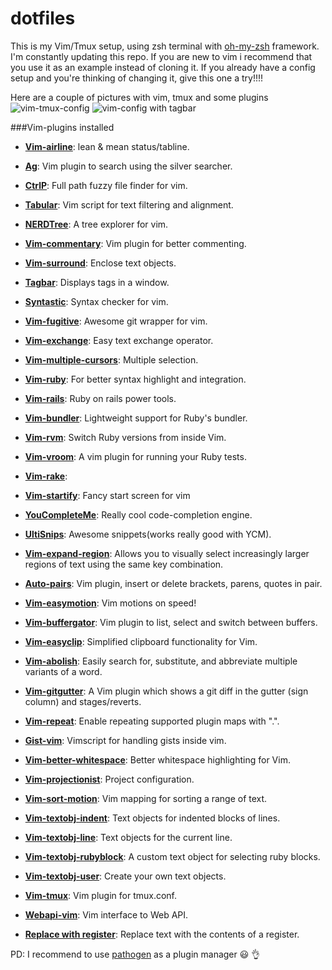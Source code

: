 dotfiles
========

This is my Vim/Tmux setup, using zsh terminal with [oh-my-zsh](https://github.com/robbyrussell/oh-my-zsh) framework. I'm constantly updating this repo. If you are new to vim i recommend that you use it as an example instead of cloning it. If you already have a config setup and you're thinking of changing it, give this one a try!!!!

Here are a couple of pictures with vim, tmux and some plugins
![vim-tmux-config](https://github.com/kriox26/dotfiles/blob/master/imgs/vim-tmux-config.png)
![vim-config with tagbar](https://github.com/kriox26/dotfiles/blob/master/imgs/vim-config.png)

###Vim-plugins installed

* **[Vim-airline](https://github.com/bling/vim-airline)**:
lean & mean status/tabline.

* **[Ag](https://github.com/ervandew/ag)**:
Vim plugin to search using the silver searcher.

* **[CtrlP](https://github.com/kien/ctrlp.vim)**:
Full path fuzzy file finder for vim.

* **[Tabular](https://github.com/godlygeek/tabular)**:
Vim script for text filtering and alignment.

* **[NERDTree](https://github.com/scrooloose/nerdtree)**:
A tree explorer for vim.

* **[Vim-commentary](https://github.com/tpope/vim-commentary)**:
Vim plugin for better commenting.

* **[Vim-surround](https://github.com/tpope/vim-surround)**:
Enclose text objects.

* **[Tagbar](https://github.com/majutsushi/tagbar)**:
Displays tags in a window.

* **[Syntastic](https://github.com/scrooloose/syntastic)**:
Syntax checker for vim.

* **[Vim-fugitive](https://github.com/tpope/vim-fugitive)**:
Awesome git wrapper for vim.

* **[Vim-exchange](https://github.com/tommcdo/vim-exchange)**:
Easy text exchange operator.

* **[Vim-multiple-cursors](https://github.com/terryma/vim-multiple-cursors)**:
Multiple selection.

* **[Vim-ruby](https://github.com/vim-ruby/vim-ruby)**:
For better syntax highlight and integration.

* **[Vim-rails](https://github.com/tpope/vim-rails)**:
Ruby on rails power tools.

* **[Vim-bundler](https://github.com/tpope/vim-bundler)**:
Lightweight support for Ruby's bundler.

* **[Vim-rvm](https://github.com/tpope/vim-rvm)**:
Switch Ruby versions from inside Vim.

* **[Vim-vroom](https://github.com/skalnik/vim-vroom)**:
A vim plugin for running your Ruby tests.

* **[Vim-rake]()**:


* **[Vim-startify](https://github.com/mhinz/vim-startify)**:
Fancy start screen for vim

* **[YouCompleteMe](https://github.com/Valloric/YouCompleteMe)**:
Really cool code-completion engine.

* **[UltiSnips](https://github.com/SirVer/ultisnips)**:
Awesome snippets(works really good with YCM).

* **[Vim-expand-region](https://github.com/terryma/vim-expand-region)**:
Allows you to visually select increasingly larger regions of text using the same key combination.

* **[Auto-pairs](https://github.com/jiangmiao/auto-pairs)**:
Vim plugin, insert or delete brackets, parens, quotes in pair.

* **[Vim-easymotion](https://github.com/Lokaltog/vim-easymotion)**:
Vim motions on speed!

* **[Vim-buffergator](https://github.com/jeetsukumaran/vim-buffergator)**:
Vim plugin to list, select and switch between buffers.

* **[Vim-easyclip](https://github.com/svermeulen/vim-easyclip)**:
Simplified clipboard functionality for Vim.

* **[Vim-abolish](https://github.com/tpope/vim-abolish)**:
Easily search for, substitute, and abbreviate multiple variants of a word.

* **[Vim-gitgutter](https://github.com/airblade/vim-gitgutter)**:
A Vim plugin which shows a git diff in the gutter (sign column) and stages/reverts.

* **[Vim-repeat](https://github.com/tpope/vim-repeat)**:
Enable repeating supported plugin maps with ".".

* **[Gist-vim](https://github.com/mattn/gist-vim)**:
Vimscript for handling gists inside vim.

* **[Vim-better-whitespace](https://github.com/ntpeters/vim-better-whitespace)**:
Better whitespace highlighting for Vim.

* **[Vim-projectionist](https://github.com/tpope/vim-projectionist)**:
Project configuration.

* **[Vim-sort-motion](https://github.com/christoomey/vim-sort-motion)**:
Vim mapping for sorting a range of text.

* **[Vim-textobj-indent](https://github.com/kana/vim-textobj-indent)**:
Text objects for indented blocks of lines.

* **[Vim-textobj-line](https://github.com/kana/vim-textobj-line)**:
Text objects for the current line.

* **[Vim-textobj-rubyblock](https://github.com/nelstrom/vim-textobj-rubyblock)**:
A custom text object for selecting ruby blocks.

* **[Vim-textobj-user](https://github.com/kana/vim-textobj-user)**:
Create your own text objects.

* **[Vim-tmux](https://github.com/tmux-plugins/vim-tmux)**:
Vim plugin for tmux.conf.

* **[Webapi-vim](https://github.com/mattn/webapi-vim)**:
Vim interface to Web API.

* **[Replace with register](https://github.com/vim-scripts/ReplaceWithRegister)**:
Replace text with the contents of a register.


PD: I recommend to use [pathogen](https://github.com/tpope/vim-pathogen) as a plugin manager :smiley: :ok_hand:
